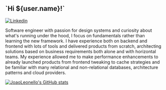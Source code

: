 <h2> `Hi ${user.name}!`</h2>

[![Linkedin](https://img.shields.io/badge/LinkedIn-0077B5?style=for-the-badge&logo=linkedin&logoColor=white)](https://www.linkedin.com/in/joaofelipeleonello/)

Software engineer with passion for design systems and curiosity about what's running under the hood, I focus on fundamentals rather than learning the new framework. I have experience both on backend and frontend with lots of tools and delivered products from scratch, architecting solutions based on business requirements both alone and with horizontal teams. My experience allowed me to make performance enhancements to already launched products from frontend tweaking to cache strategies and be familiar with many relational and non-relational databases, architecture patterns and cloud providers.

[![JoaoLeonello's GitHub stats](https://github-readme-stats.vercel.app/api?username=JoaoLeonello)](https://github.com/JoaoLeonello/github-readme-stats)
<br>
